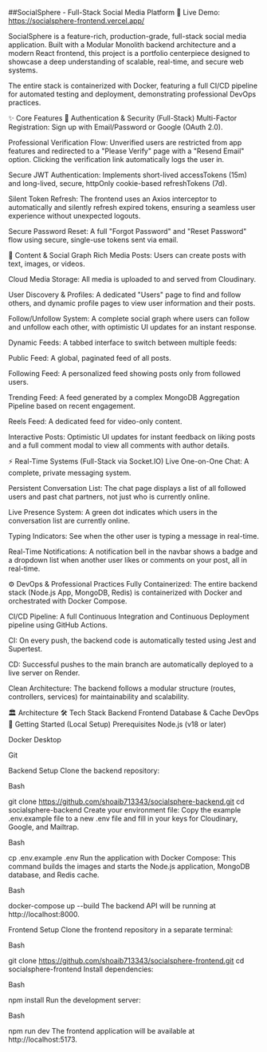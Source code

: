 ##SocialSphere - Full-Stack Social Media Platform 🚀
Live Demo: https://socialsphere-frontend.vercel.app/

SocialSphere is a feature-rich, production-grade, full-stack social media application. Built with a Modular Monolith backend architecture and a modern React frontend, this project is a portfolio centerpiece designed to showcase a deep understanding of scalable, real-time, and secure web systems.

The entire stack is containerized with Docker, featuring a full CI/CD pipeline for automated testing and deployment, demonstrating professional DevOps practices.

✨ Core Features
🔐 Authentication & Security (Full-Stack)
Multi-Factor Registration: Sign up with Email/Password or Google (OAuth 2.0).

Professional Verification Flow: Unverified users are restricted from app features and redirected to a "Please Verify" page with a "Resend Email" option. Clicking the verification link automatically logs the user in.

Secure JWT Authentication: Implements short-lived accessTokens (15m) and long-lived, secure, httpOnly cookie-based refreshTokens (7d).

Silent Token Refresh: The frontend uses an Axios interceptor to automatically and silently refresh expired tokens, ensuring a seamless user experience without unexpected logouts.

Secure Password Reset: A full "Forgot Password" and "Reset Password" flow using secure, single-use tokens sent via email.

📝 Content & Social Graph
Rich Media Posts: Users can create posts with text, images, or videos.

Cloud Media Storage: All media is uploaded to and served from Cloudinary.

User Discovery & Profiles: A dedicated "Users" page to find and follow others, and dynamic profile pages to view user information and their posts.

Follow/Unfollow System: A complete social graph where users can follow and unfollow each other, with optimistic UI updates for an instant response.

Dynamic Feeds: A tabbed interface to switch between multiple feeds:

Public Feed: A global, paginated feed of all posts.

Following Feed: A personalized feed showing posts only from followed users.

Trending Feed: A feed generated by a complex MongoDB Aggregation Pipeline based on recent engagement.

Reels Feed: A dedicated feed for video-only content.

Interactive Posts: Optimistic UI updates for instant feedback on liking posts and a full comment modal to view all comments with author details.

⚡ Real-Time Systems (Full-Stack via Socket.IO)
Live One-on-One Chat: A complete, private messaging system.

Persistent Conversation List: The chat page displays a list of all followed users and past chat partners, not just who is currently online.

Live Presence System: A green dot indicates which users in the conversation list are currently online.

Typing Indicators: See when the other user is typing a message in real-time.

Real-Time Notifications: A notification bell in the navbar shows a badge and a dropdown list when another user likes or comments on your post, all in real-time.

⚙️ DevOps & Professional Practices
Fully Containerized: The entire backend stack (Node.js App, MongoDB, Redis) is containerized with Docker and orchestrated with Docker Compose.

CI/CD Pipeline: A full Continuous Integration and Continuous Deployment pipeline using GitHub Actions.

CI: On every push, the backend code is automatically tested using Jest and Supertest.

CD: Successful pushes to the main branch are automatically deployed to a live server on Render.

Clean Architecture: The backend follows a modular structure (routes, controllers, services) for maintainability and scalability.

🏛️ Architecture
🛠️ Tech Stack
Backend
Frontend
Database & Cache
DevOps
🚀 Getting Started (Local Setup)
Prerequisites
Node.js (v18 or later)

Docker Desktop

Git

Backend Setup
Clone the backend repository:

Bash

git clone https://github.com/shoaib713343/socialsphere-backend.git
cd socialsphere-backend
Create your environment file: Copy the example .env.example file to a new .env file and fill in your keys for Cloudinary, Google, and Mailtrap.

Bash

cp .env.example .env
Run the application with Docker Compose: This command builds the images and starts the Node.js application, MongoDB database, and Redis cache.

Bash

docker-compose up --build
The backend API will be running at http://localhost:8000.

Frontend Setup
Clone the frontend repository in a separate terminal:

Bash

git clone https://github.com/shoaib713343/socialsphere-frontend.git
cd socialsphere-frontend
Install dependencies:

Bash

npm install
Run the development server:

Bash

npm run dev
The frontend application will be available at http://localhost:5173.
